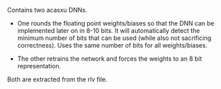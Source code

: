 Contains two acasxu DNNs.

- One rounds the floating point weights/biases so that the DNN can be implemented later on in 8-10 bits. It will automatically detect the minimum number of bits that can be used (while also not sacrificing correctness). Uses the same number of bits for all weights/biases.

- The other retrains the network and forces the weights to an 8 bit representation.

Both are extracted from the rlv file.

